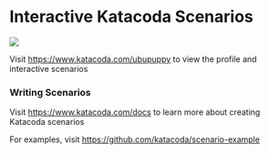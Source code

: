 # Interactive Katacoda Scenarios

[![](http://shields.katacoda.com/katacoda/ubupuppy/count.svg)](https://www.katacoda.com/ubupuppy "Get your profile on Katacoda.com")

Visit https://www.katacoda.com/ubupuppy to view the profile and interactive scenarios

### Writing Scenarios
Visit https://www.katacoda.com/docs to learn more about creating Katacoda scenarios

For examples, visit https://github.com/katacoda/scenario-example
